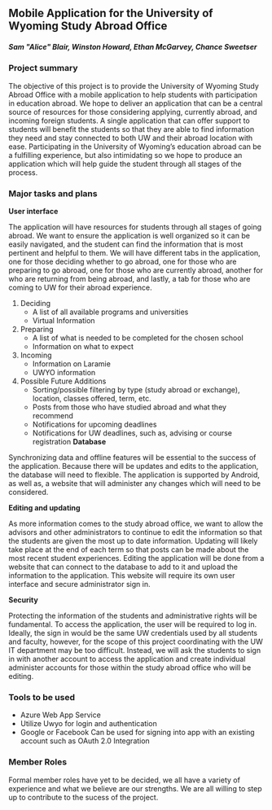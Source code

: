 ## Mobile Application for the University of Wyoming Study Abroad Office
  
##### Sam "Alice" Blair, Winston Howard, Ethan McGarvey, Chance Sweetser 
 
### Project summary
The objective of this project is to provide the University of Wyoming Study Abroad Office with a mobile application to help students with participation in education abroad. We hope to deliver an application that can be a central source of resources for those considering applying, currently abroad, and incoming foreign students. A single application that can offer support to students will benefit the students so that they are able to find information they need and stay connected to both UW and their abroad location with ease. Participating in the University of Wyoming’s education abroad can be a fulfilling experience, but also intimidating so we hope to produce an application which will help guide the student through all stages of the process. 

### Major tasks and plans
**User interface**

The application will have resources for students through all stages of going abroad. We want to ensure the application is well organized so it can be easily navigated, and the student can find the information that is most pertinent and helpful to them. We will have different tabs in the application, one for those deciding whether to go abroad, one for those who are preparing to go abroad, one for those who are currently abroad, another for who are returning from being abroad, and lastly, a tab for those who are coming to UW for their abroad experience.
  1. Deciding
      *	A list of all available programs and universities 
      * Virtual Information 
  2. Preparing
      * A list of what is needed to be completed for the chosen school
      *	Information on what to expect
  3. Incoming
      *	Information on Laramie
      *	UWYO information
  4. Possible Future Additions
      * Sorting/possible filtering by type (study abroad or exchange), location, classes offered, term, etc.
      * Posts from those who have studied abroad and what they recommend
      *	Notifications for upcoming deadlines
      * Notifications for UW deadlines, such as, advising or course registration
**Database**

Synchronizing data and offline features will be essential to the success of the application. Because there will be updates and edits to the application, the database will need to flexible. The application is supported by Android, as well as, a website that will administer any changes which will need to be considered.

**Editing and updating** 

As more information comes to the study abroad office, we want to allow the advisors and other administrators to continue to edit the information so that the students are given the most up to date information. Updating will likely take place at the end of each term so that posts can be made about the most recent student experiences. Editing the application will be done from a website that can connect to the database to add to it and upload the information to the application. This website will require its own user interface and secure administrator sign in.

**Security**

Protecting the information of the students and administrative rights will be fundamental. To access the application, the user will be required to log in. Ideally, the sign in would be the same UW credentials used by all students and faculty, however, for the scope of this project coordinating with the UW IT department may be too difficult. Instead, we will ask the students to sign in with another account to access the application and create individual administer accounts for those within the study abroad office who will be editing.

### Tools to be used
*	Azure Web App Service
* Utilize Uwyo for login and authentication
*	Google or Facebook
  Can be used for signing into app with an existing account such as OAuth 2.0 Integration
### Member Roles
Formal member roles have yet to be decided, we all have a variety of experience and what we believe are our strengths. We are all willing to step up to contribute to the sucess of the project.
